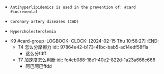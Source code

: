 - ```
  Antihyperlipidemics is used in the prevention of: #card #incremental
  ```
- ```
  Coronary artery diseases (CAD)
  ```
- ```
  Hypercholesterolemia
  ```
- K9 #card-group
  :LOGBOOK:
  CLOCK: [2024-02-15 Thu 10:58:27]
  :END:
	- T4 怎么分摩擦力
	  id:: 97864e42-b173-41bc-bab5-ac14edf58f1a
		- 这么分fdff
	- T7 加速度怎么判断
	  id:: fc4eb088-18e1-40e2-822d-1a23a666c666
		- 阿巴阿巴ffdd